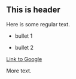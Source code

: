 ## This is header

Here is some regular text.

* bullet 1

* bullet 2

[Link to Google](http://google.com)

More text.
